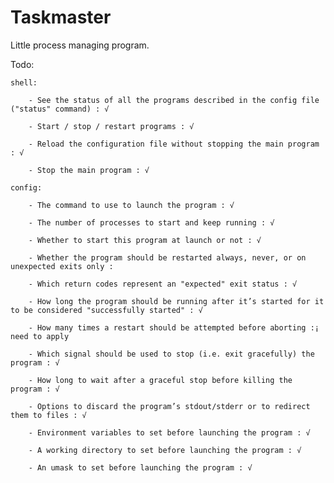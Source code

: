 # Taskmaster
Little process managing program.

Todo:

	shell:

		- See the status of all the programs described in the config file ("status" command) : √

		- Start / stop / restart programs : √

		- Reload the configuration file without stopping the main program : √

		- Stop the main program : √

	config:

		- The command to use to launch the program : √

		- The number of processes to start and keep running : √

		- Whether to start this program at launch or not : √

		- Whether the program should be restarted always, never, or on unexpected exits only : 

		- Which return codes represent an "expected" exit status : √

		- How long the program should be running after it’s started for it to be considered "successfully started" : √

		- How many times a restart should be attempted before aborting :¡ need to apply

		- Which signal should be used to stop (i.e. exit gracefully) the program : √

		- How long to wait after a graceful stop before killing the program : √

		- Options to discard the program’s stdout/stderr or to redirect them to files : √

		- Environment variables to set before launching the program : √

		- A working directory to set before launching the program : √

		- An umask to set before launching the program : √
